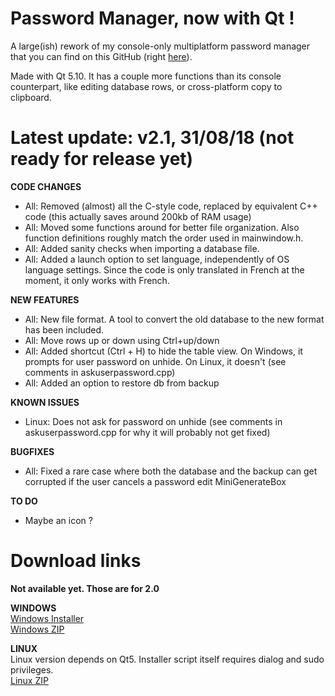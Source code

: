 # Password Manager, now with Qt !

A large(ish) rework of my console-only multiplatform password manager that you can find on this GitHub (right [here](https://github.com/bad64/pwdmanager)).

Made with Qt 5.10. It has a couple more functions than its console counterpart, like editing database rows, or cross-platform copy to clipboard.

# Latest update: v2.1, 31/08/18 (not ready for release yet)

**CODE CHANGES**

- All: Removed (almost) all the C-style code, replaced by equivalent C++ code (this actually saves around 200kb of RAM usage)
- All: Moved some functions around for better file organization. Also function definitions roughly match the order used in mainwindow.h.
- All: Added sanity checks when importing a database file.
- All: Added a launch option to set language, independently of OS language settings. Since the code is only translated in French at the moment, it only works with French.

**NEW FEATURES**

- All: New file format. A tool to convert the old database to the new format has been included.
- All: Move rows up or down using Ctrl+up/down
- All: Added shortcut (Ctrl + H) to hide the table view. On Windows, it prompts for user password on unhide. On Linux, it doesn't (see comments in askuserpassword.cpp)
- All: Added an option to restore db from backup

**KNOWN ISSUES**

- Linux: Does not ask for password on unhide (see comments in askuserpassword.cpp for why it will probably not get fixed)

**BUGFIXES**

- All: Fixed a rare case where both the database and the backup can get corrupted if the user cancels a password edit MiniGenerateBox

**TO DO**

- Maybe an icon ?

# Download links

**Not available yet. Those are for 2.0**

**WINDOWS**  
[Windows Installer](https://github.com/bad64/pwdmanager-qt/releases/download/v2.0/pwdmanager-qt-v2.0-windows-setup.exe)  
[Windows ZIP](https://github.com/bad64/pwdmanager-qt/releases/download/v2.0/pwdmanager-qt-v2.0-windows.zip)

**LINUX**  
Linux version depends on Qt5. Installer script itself requires dialog and sudo privileges.  
[Linux ZIP](https://github.com/bad64/pwdmanager-qt/releases/download/v2.0/pwdmanager-qt-v2.0-linux.zip)